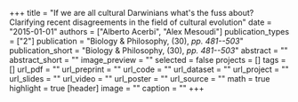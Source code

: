 +++
title = "If we are all cultural Darwinians what's the fuss about? Clarifying recent disagreements in the field of cultural evolution"
date = "2015-01-01"
authors = ["Alberto Acerbi", "Alex Mesoudi"]
publication_types = ["2"]
publication = "Biology \& Philosophy, (30), _pp. 481--503_"
publication_short = "Biology \& Philosophy, (30), _pp. 481--503_"
abstract = ""
abstract_short = ""
image_preview = ""
selected = false
projects = []
tags = []
url_pdf = ""
url_preprint = ""
url_code = ""
url_dataset = ""
url_project = ""
url_slides = ""
url_video = ""
url_poster = ""
url_source = ""
math = true
highlight = true
[header]
image = ""
caption = ""
+++
